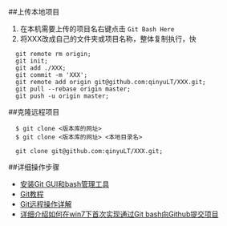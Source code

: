 ##上传本地项目
  1. 在本机需要上传的项目名右键点击 `Git Bash Here`
  2. 将XXX改成自己的文件夹或项目名称，整体复制执行，快
```
  git remote rm origin; 
  git init;
  git add ./XXX;
  git commit -m 'XXX';
  git remote add origin git@github.com:qinyuLT/XXX.git;
  git pull --rebase origin master;
  git push -u origin master;
```

##克隆远程项目
```
  $ git clone <版本库的网址>
  $ git clone <版本库的网址> <本地目录名>
```
```
  git clone git@github.com:qinyuLT/XXX.git;
```

##详细操作步骤
- [安装Git GUI和bash管理工具](http://git-scm.com/)
- [Git教程](http://www.liaoxuefeng.com/wiki/0013739516305929606dd18361248578c67b8067c8c017b000/00137628548491051ccfaef0ccb470894c858999603fedf000)
- [Git远程操作详解](http://www.ruanyifeng.com/blog/2014/06/git_remote.html)
- [详细介绍如何在win7下首次实现通过Git bash向Github提交项目](http://jingpin.jikexueyuan.com/article/35944.html)

